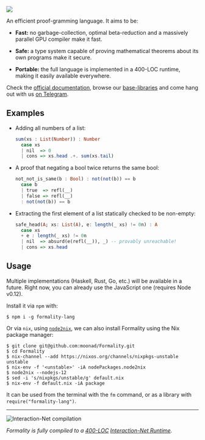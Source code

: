 ![](archive/images/formality-banner-white.png)

An efficient proof-gramming language. It aims to be:

- **Fast:** no garbage-collection, optimal beta-reduction and a massively parallel GPU compiler make it fast.

- **Safe:** a type system capable of proving mathematical theorems about its own programs make it secure.

- **Portable:** the full language is implemented in a 400-LOC runtime, making it easily available everywhere.

Check the [official documentation](DOCUMENTATION.md), browse our [base-libraries](https://github.com/moonad/Formality-Base) and come hang out with us [on Telegram](https://t.me/formality_lang).

## Examples

- Adding all numbers of a list:

    ```haskell
    sum(xs : List(Number)) : Number
      case xs
      | nil  => 0
      | cons => xs.head .+. sum(xs.tail)
    ```

- A proof that negating a bool twice returns the same bool:

    ```haskell
    not_not_is_same(b : Bool) : not(not(b)) == b
      case b
      | true  => refl(__)
      | false => refl(__)
      : not(not(b)) == b
    ```

- Extracting the first element of a list statically checked to be non-empty:

    ```haskell
    safe_head(A; xs: List(A), e: length(_ xs) != 0n) : A
      case xs
      + e : length(_ xs) != 0n
      | nil  => absurd(e(refl(__)), _) -- provably unreachable!
      | cons => xs.head
    ```

## Usage

Multiple implementations (Haskell, Rust, Go, etc.) will be available in a
future. Right now, you can already use the JavaScript one (requires Node v0.12).

Install it via `npm` with:

```
$ npm i -g formality-lang
```

Or via `nix`, using [`node2nix`](https://github.com/svanderburg/node2nix#installation), we can also install Formality using the Nix package manager:

```
$ git clone git@github.com:moonad/Formality.git
$ cd Formality
$ nix-channel --add https://nixos.org/channels/nixpkgs-unstable unstable
$ nix-env -f '<unstable>' -iA nodePackages.node2nix
$ node2nix --nodejs-12
$ sed -i 's/nixpkgs/unstable/g' default.nix
$ nix-env -f default.nix -iA package
```

It can be used from the terminal with the `fm` command, or as a library with `require("formality-lang")`.

---

![Interaction-Net compilation](archive/images/inet-simulation.gif)

*Formality is fully compiled to a [400-LOC](https://github.com/moonad/Formality/blob/master/src/fm-net.js) [Interaction-Net Runtime](http://docs.formality-lang.org/en/latest/runtime/Formality-Net.html).*
